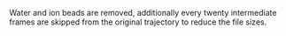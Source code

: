 Water and ion beads are removed, additionally every twenty intermediate frames are skipped from the original trajectory to reduce the file sizes. 
